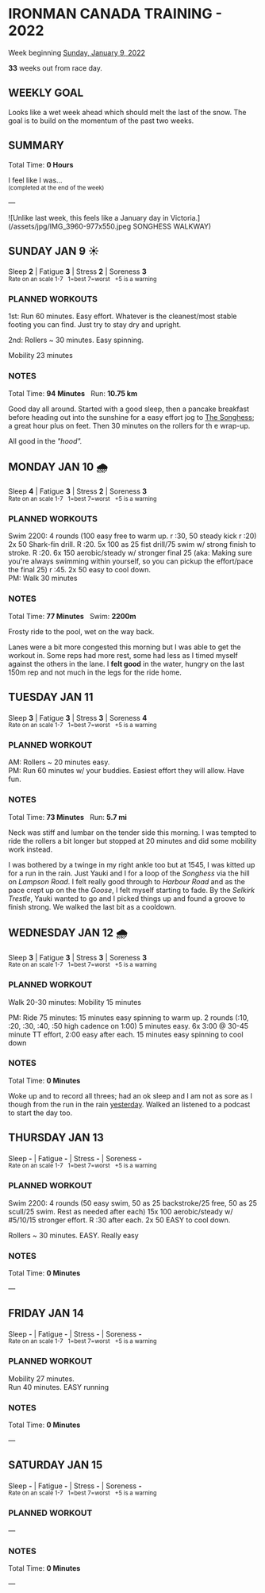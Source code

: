 # IRONMAN CANADA TRAINING - 2022
Week beginning [Sunday, January 9, 2022](javascript:flick('sun');)

**33** weeks out from race day.

## WEEKLY GOAL
Looks like a wet week ahead which should melt the last of the snow.  The goal is to build on the momentum of the past two weeks.

## SUMMARY
Total Time: **0 Hours**

I feel like I was...
<br /><sup>(completed at the end of the week)</sup>

&mdash;

![Unlike last week, this feels like a January day in Victoria.](/assets/jpg/IMG_3960-977x550.jpeg SONGHESS WALKWAY)

## SUNDAY JAN 9 ☀️
Sleep **2** | Fatigue **3** | Stress **2** | Soreness **3**
<sup><br />Rate on an scale 1-7 &nbsp; 1=best 7=worst &nbsp; +5 is a warning</sup>

### PLANNED WORKOUTS
1st: Run 60 minutes. Easy effort. Whatever is the cleanest/most stable footing you can find. Just try to stay dry and upright. 

2nd: Rollers ~ 30 minutes. Easy spinning.
 
Mobility 23 minutes

### NOTES
Total Time: **94 Minutes** &nbsp; Run: **10.75 km**

Good day all around.  Started with a good sleep, then a pancake breakfast before heading out into the sunshine for a easy effort jog to [The Songhess](javascript:flkty.select(2);); a great hour plus on feet.  Then 30 minutes on the rollers for th e wrap-up.

All good in the _"hood"._

<!---->
## MONDAY JAN 10 🌧
Sleep **4** | Fatigue **3** | Stress **2** | Soreness **3**
<sup><br />Rate on an scale 1-7 &nbsp; 1=best 7=worst &nbsp; +5 is a warning</sup>

### PLANNED WORKOUTS
Swim 2200: 
4 rounds (100 easy free to warm up. r :30, 50 steady kick r :20) 
2x 50 Shark-fin drill. R :20. 
5x 100 as 25 fist drill/75 swim w/ strong finish to stroke. R :20. 
6x 150 aerobic/steady w/ stronger final 25 (aka: Making sure you're always swimming within yourself, so you can pickup the effort/pace the final 25) r :45. 
2x 50 easy to cool down.   
 PM: Walk 30 minutes

### NOTES
Total Time: **77 Minutes** &nbsp; Swim: **2200m**

Frosty ride to the pool, wet on the way back.

Lanes were a bit more congested this morning but I was able to get the workout in.  Some reps had more rest, some had less as I timed myself against the others in the lane.  I **felt good** in the water, hungry on the last 150m rep and not much in the legs for the ride home.

<!---->
## TUESDAY JAN 11
Sleep **3** | Fatigue **3** | Stress **3** | Soreness **4**
<sup><br />Rate on an scale 1-7 &nbsp; 1=best 7=worst &nbsp; +5 is a warning</sup>

### PLANNED WORKOUT
AM: Rollers ~ 20 minutes easy.   
PM: Run 60 minutes w/ your buddies. Easiest effort they will allow. Have fun.

### NOTES
Total Time: **73 Minutes** &nbsp; Run: **5.7 mi**

Neck was stiff and lumbar on the tender side this morning.  I was tempted to ride the rollers a bit longer but stopped at 20 minutes and did some mobility work instead.

I was bothered by a twinge in my right ankle too but at 1545, I was kitted up for a run in the rain.  Just Yauki and I for a loop of the _Songhess_ via the hill on _Lampson Road_.  I felt really good through to _Harbour Road_ and as the pace crept up on the the _Goose_, I felt myself starting to fade.  By the _Selkirk Trestle_, Yauki wanted to go and I picked things up and found a groove to finish strong.  We walked the last bit as a cooldown.

<!---->
## WEDNESDAY JAN 12 🌧
Sleep **3** | Fatigue **3** | Stress **3** | Soreness **3**
<sup><br />Rate on an scale 1-7 &nbsp; 1=best 7=worst &nbsp; +5 is a warning</sup>

### PLANNED WORKOUT
Walk 20-30 minutes: 
Mobility 15 minutes

PM: Ride 75 minutes: 
15 minutes easy spinning to warm up. 
2 rounds (:10, :20, :30, :40, :50 high cadence on 1:00) 5 minutes easy. 
6x 3:00 @ 30-45 minute TT effort, 2:00 easy after each. 
15 minutes easy spinning to cool down

### NOTES
Total Time: **0 Minutes**

Woke up and to record all threes; had an ok sleep and I am not as sore as I though from the run in the rain [yesterday](javascript:flick('tue');).  Walked an listened to a podcast to start the day too.  

<!---->
## THURSDAY JAN 13
Sleep **-** | Fatigue **-** | Stress **-** | Soreness **-**
<sup><br />Rate on an scale 1-7 &nbsp; 1=best 7=worst &nbsp; +5 is a warning</sup>

### PLANNED WORKOUT
Swim 2200: 
4 rounds (50 easy swim, 50 as 25 backstroke/25 free, 50 as 25 scull/25 swim. Rest as needed after each) 
15x 100 aerobic/steady w/ #5/10/15 stronger effort. R :30 after each. 
2x 50 EASY to cool down. 

Rollers ~ 30 minutes. EASY. Really easy

### NOTES
Total Time: **0 Minutes**

&mdash;  

<!---->
## FRIDAY JAN 14
Sleep **-** | Fatigue **-** | Stress **-** | Soreness **-**
<sup><br />Rate on an scale 1-7 &nbsp; 1=best 7=worst &nbsp; +5 is a warning</sup>

### PLANNED WORKOUT
Mobility 27 minutes.  
Run 40 minutes. EASY running

### NOTES
Total Time: **0 Minutes**

&mdash;  

<!---->
## SATURDAY JAN 15
Sleep **-** | Fatigue **-** | Stress **-** | Soreness **-**
<sup><br />Rate on an scale 1-7 &nbsp; 1=best 7=worst &nbsp; +5 is a warning</sup>

### PLANNED WORKOUT
&mdash;  

### NOTES
Total Time: **0 Minutes**

&mdash;  
